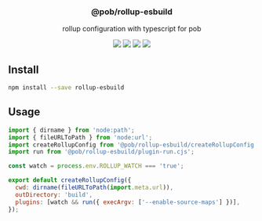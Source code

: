 <h3 align="center">
  @pob/rollup-esbuild
</h3>

<p align="center">
  rollup configuration with typescript for pob
</p>

<p align="center">
  <a href="https://npmjs.org/package/@pob/rollup-esbuild"><img src="https://img.shields.io/npm/v/@pob/rollup-esbuild.svg?style=flat-square"></a>
  <a href="https://npmjs.org/package/@pob/rollup-esbuild"><img src="https://img.shields.io/npm/dw/@pob/rollup-esbuild.svg?style=flat-square"></a>
  <a href="https://npmjs.org/package/@pob/rollup-esbuild"><img src="https://img.shields.io/node/v/@pob/rollup-esbuild.svg?style=flat-square"></a>
  <a href="https://npmjs.org/package/@pob/rollup-esbuild"><img src="https://img.shields.io/npm/types/@pob/rollup-esbuild.svg?style=flat-square"></a>
</p>

## Install

```bash
npm install --save rollup-esbuild
```

## Usage

```js
import { dirname } from 'node:path';
import { fileURLToPath } from 'node:url';
import createRollupConfig from '@pob/rollup-esbuild/createRollupConfig.js';
import run from '@pob/rollup-esbuild/plugin-run.cjs';

const watch = process.env.ROLLUP_WATCH === 'true';

export default createRollupConfig({
  cwd: dirname(fileURLToPath(import.meta.url)),
  outDirectory: 'build',
  plugins: [watch && run({ execArgv: ['--enable-source-maps'] })],
});
```
